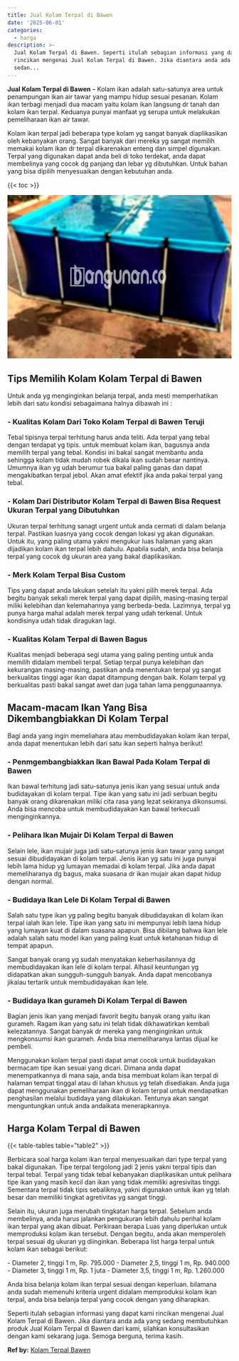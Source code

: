 ```yaml
---
title: Jual Kolam Terpal di Bawen
date: '2025-06-01'
categories:
  - harga
description: >-
  Jual Kolam Terpal di Bawen. Seperti itulah sebagian informasi yang dapat kami
  rincikan mengenai Jual Kolam Terpal di Bawen. Jika diantara anda ada yang
  sedan...
---
```


**Jual Kolam Terpal di Bawen** – Kolam ikan adalah satu-satunya area untuk penampungan ikan air tawar yang mampu hidup sesuai pesanan. Kolam ikan terbagi menjadi dua macam yaitu kolam ikan langsung dr tanah dan kolam ikan terpal. Keduanya punyai manfaat yg serupa untuk melakukan pemeliharaan ikan air tawar.

Kolam ikan terpal jadi beberapa type kolam yg sangat banyak diaplikasikan oleh kebanyakan orang. Sangat banyak dari mereka yg sangat memilih memakai kolam ikan dr terpal dikarenakan enteng dan simpel digunakan. Terpal yang digunakan dapat anda beli di toko terdekat, anda dapat membelinya yang cocok dg panjang dan lebar yg dibutuhkan. Untuk bahan yang bisa dipilih menyesuaikan dengan kebutuhan anda.

{{< toc >}}

![Jual Kolam Terpal di Bawen](/images/jual-kolam-terpal-55.png)

## Tips Memilih Kolam Kolam Terpal di Bawen

Untuk anda yg menginginkan belanja terpal, anda mesti memperhatikan lebih dari satu kondisi sebagaimana halnya dibawah ini :

### \- Kualitas Kolam Dari Toko Kolam Terpal di Bawen Teruji

Tebal tipisnya terpal terhitung harus anda teliti. Ada terpal yang tebal dengan terdapat yg tipis. untuk membuat kolam ikan, bagusnya anda memilih terpal yang tebal. Kondisi ini bakal sangat membantu anda sehingga kolam tidak mudah robek dikala ikan sudah besar nantinya. Umumnya ikan yg udah berumur tua bakal paling ganas dan dapat mengakibatkan terpal jebol. Akan amat efektif jika anda pakai terpal yang tebal.

### \- Kolam Dari Distributor Kolam Terpal di Bawen Bisa Request Ukuran Terpal yang Dibutuhkan

Ukuran terpal terhitung sanagt urgent untuk anda cermati di dalam belanja terpal. Pastikan luasnya yang cocok dengan lokasi yg akan digunakan. Untuk itu, yang paling utama yakni mengukur luas halaman yang akan dijadikan kolam ikan terpal lebih dahulu. Apabila sudah, anda bisa belanja terpal yang cocok dg ukuran area yang bakal diaplikasikan.

### \- Merk Kolam Terpal Bisa Custom

Tips yang dapat anda lakukan setelah itu yakni pilih merek terpal. Ada begitu banyak sekali merek terpal yang dapat dipilih, masing-masing terpal miliki kelebihan dan kelemahannya yang berbeda-beda. Lazimnya, terpal yg punya harga mahal adalah merek terpal yang udah terkenal. Untuk kondisinya udah tidak diragukan lagi.

### \- Kualitas Kolam Terpal di Bawen Bagus

Kualitas menjadi beberapa segi utama yang paling penting untuk anda memilih didalam membeli terpal. Setiap terpal punya kelebihan dan kekurangan masing-masing, pastikan anda menentukan terpal yg sangat berkualitas tinggi agar ikan dapat ditampung dengan baik. Kolam terpal yg berkualitas pasti bakal sangat awet dan juga tahan lama penggunaannya.

## Macam-macam Ikan Yang Bisa Dikembangbiakkan Di Kolam Terpal

Bagi anda yang ingin memeliahara atau membudidayakan kolam ikan terpal, anda dapat menentukan lebih dari satu ikan seperti halnya berikut!

### \- Penmgembangbiakkan Ikan Bawal Pada Kolam Terpal di Bawen

Ikan bawal terhitung jadi satu-satunya jenis ikan yang sesuai untuk anda budidayakan di kolam terpal. Tipe ikan yang satu ini jadi serbuan begitu banyak orang dikarenakan miliki cita rasa yang lezat sekiranya dikonsumsi. Anda bisa mencoba untuk membudidayakan kan bawal terkecuali menginginkannya.

### \- Pelihara Ikan Mujair Di Kolam Terpal di Bawen

Selain lele, ikan mujair juga jadi satu-satunya jenis ikan tawar yang sangat sesuai dibudidayakan di kolam terpal. Jenis ikan yg satu ini juga punyai lebih lama hidup yg lumayan memadai di kolam terpal. Jika anda dapat memeliharanya dg bagus, maka suasana dr ikan mujair akan dapat hidup dengan normal.

### \- Budidaya Ikan Lele Di Kolam Terpal di Bawen

Salah satu type ikan yg paling begitu banyak dibudidayakan di kolam ikan terpal ialah ikan lele. Tipe ikan yang satu ini mempunyai lebih lama hidup yang lumayan kuat di dalam suasana apapun. Bisa dibilang bahwa ikan lele adalah salah satu model ikan yang paling kuat untuk ketahanan hidup di tempat apapun.

Sangat banyak orang yg sudah menyatakan keberhasilannya dg membudidayakan ikan lele di kolam terpal. Alhasil keuntungan yg didapatkan akan sungguh-sungguh banyak. Anda dapat mencobanya jikalau tertarik untuk membudidayakan ikan lele.

### \- Budidaya Ikan gurameh Di Kolam Terpal di Bawen

Bagian jenis ikan yang menjadi favorit begitu banyak orang yaitu ikan gurameh. Ragam ikan yang satu ini telah tidak dikhawatirkan kembali kelezatannya. Sangat banyak dr mereka yang menginginkan untuk mengkonsumsi ikan gurameh. Anda bisa memeliharanya lantas dijual ke pembeli.

Menggunakan kolam terpal pasti dapat amat cocok untuk budidayakan bermacam tipe ikan sesuai yang dicari. Dimana anda dapat menempatkannya di mana saja, anda bisa membuat kolam ikan terpal di halaman tempat tinggal atau di lahan khusus yg telah disediakan. Anda juga dapat menggunakan pemeliharaan ikan di kolam terpal untuk mendapatkan penghasilan melalui budidaya yang dilakukan. Tentunya akan sangat menguntungkan untuk anda andaikata menerapkannya.

## Harga Kolam Terpal di Bawen

{{< table-tables table="table2" >}}

Berbicara soal harga kolam ikan terpal menyesuaikan dari type terpal yang bakal digunakan. Tipe terpal tergolong jadi 2 jenis yakni terpal tipis dan terpal tebal. Terpal yang tidak tebal kebanyakan diaplikasikan untuk pelihara tipe ikan yang masih kecil dan ikan yang tidak memiliki agresivitas tinggi. Sementara terpal tidak tipis sebaliknya, yakni digunakan untuk ikan yg telah besar dan memiliki tingkat agretivitas yg sangat tinggi.

Selain itu, ukuran juga merubah tingkatan harga terpal. Sebelum anda membelinya, anda harus jalankan pengukuran lebih dahulu perihal kolam ikan terpal yang akan dibuat. Perkiraan berapa Luas yang diperlukan untuk memproduksi kolam ikan tersebut. Dengan begitu, anda akan memperoleh terpal sesuai dg ukuran yg diinginkan. Beberapa list harga terpal untuk kolam ikan sebagai berikut:

\- Diameter 2, tinggi 1 m, Rp. 795.000 - Diameter 2,5, tinggi 1 m, Rp. 940.000 - Diameter 3, tinggi 1 m, Rp. 1 juta - Diameter 3,5, tinggi 1 m, Rp. 1.260.000

Anda bisa belanja kolam ikan terpal sesuai dengan keperluan. bilamana anda sudah memenuhi kriteria urgent didalam memproduksi kolam ikan terpal, anda bisa belanja terpal yang cocok dengan yang diharapkan.

Seperti itulah sebagian informasi yang dapat kami rincikan mengenai Jual Kolam Terpal di Bawen. Jika diantara anda ada yang sedang membutuhkan produk Jual Kolam Terpal di Bawen dari kami, silahkan konsultasikan dengan kami sekarang juga. Semoga berguna, terima kasih.

**Ref by:** [Kolam Terpal Bawen](https://id.wikipedia.org/wiki/Kolam)
